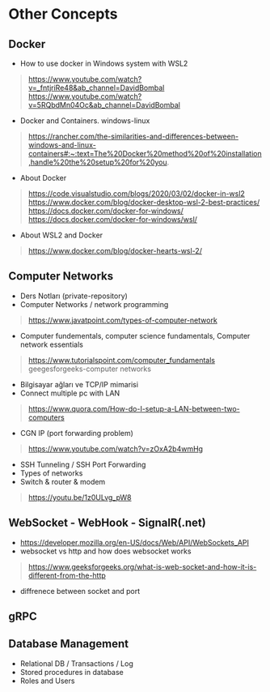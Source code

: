 
# Other Concepts

## Docker
* How to use docker in Windows system with WSL2
> https://www.youtube.com/watch?v=_fntjriRe48&ab_channel=DavidBombal <br/>
> https://www.youtube.com/watch?v=5RQbdMn04Oc&ab_channel=DavidBombal

* Docker and Containers. windows-linux 
> https://rancher.com/the-similarities-and-differences-between-windows-and-linux-containers#:~:text=The%20Docker%20method%20of%20installation,handle%20the%20setup%20for%20you.

* About Docker
> https://code.visualstudio.com/blogs/2020/03/02/docker-in-wsl2 <br/>
> https://www.docker.com/blog/docker-desktop-wsl-2-best-practices/ <br/>
> https://docs.docker.com/docker-for-windows/ <br/>
> https://docs.docker.com/docker-for-windows/wsl/

* About WSL2 and Docker
> https://www.docker.com/blog/docker-hearts-wsl-2/

## Computer Networks
* Ders Notları (private-repository)
* Computer Networks / network programming
> https://www.javatpoint.com/types-of-computer-network
* Computer fundementals, computer science fundamentals, Computer network essentials
> https://www.tutorialspoint.com/computer_fundamentals <br/>
> geegesforgeeks-computer networks 
* Bilgisayar ağları ve TCP/IP mimarisi
* Connect multiple pc with LAN
> https://www.quora.com/How-do-I-setup-a-LAN-between-two-computers
* CGN IP (port forwarding problem)
> https://www.youtube.com/watch?v=zOxA2b4wmHg
* SSH Tunneling / SSH Port Forwarding
* Types of networks
* Switch & router & modem 
> https://youtu.be/1z0ULvg_pW8

## WebSocket - WebHook - SignalR(.net)
* https://developer.mozilla.org/en-US/docs/Web/API/WebSockets_API
* websocket vs http and how does websocket works
> https://www.geeksforgeeks.org/what-is-web-socket-and-how-it-is-different-from-the-http
* diffrenece between socket and port

## gRPC

## Database Management
* Relational DB / Transactions / Log
* Stored procedures in database
* Roles and Users

